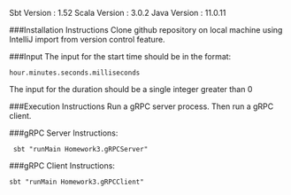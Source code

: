 Sbt Version : 1.52 Scala Version : 3.0.2 Java Version : 11.0.11

###Installation Instructions
Clone github repository on local machine using IntelliJ import from version control feature.

###Input
The input for the start time should be in the format:
    
    hour.minutes.seconds.milliseconds

The input for the duration should be a single integer greater than 0

###Execution Instructions
Run a gRPC server process. Then run a gRPC client.

###gRPC Server Instructions:

     sbt "runMain Homework3.gRPCServer"

###gRPC Client Instructions:

    sbt "runMain Homework3.gRPCClient"

